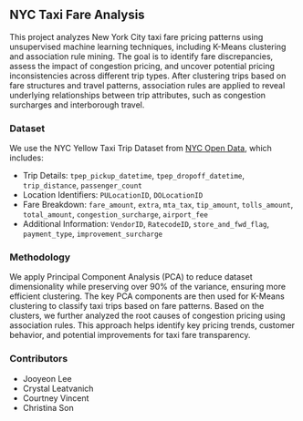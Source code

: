 ## NYC Taxi Fare Analysis

This project analyzes New York City taxi fare pricing patterns using unsupervised machine learning techniques, including K-Means clustering and association rule mining. The goal is to identify fare discrepancies, assess the impact of congestion pricing, and uncover potential pricing inconsistencies across different trip types. After clustering trips based on fare structures and travel patterns, association rules are applied to reveal underlying relationships between trip attributes, such as congestion surcharges and interborough travel.

### Dataset  

We use the NYC Yellow Taxi Trip Dataset from [NYC Open Data](https://data.cityofnewyork.us/Transportation/2023-Yellow-Taxi-Trip-Data/4b4i-vvec/about_data), which includes:  
- Trip Details: `tpep_pickup_datetime`, `tpep_dropoff_datetime`, `trip_distance`, `passenger_count`  
- Location Identifiers: `PULocationID`, `DOLocationID`  
- Fare Breakdown: `fare_amount`, `extra`, `mta_tax`, `tip_amount`, `tolls_amount`, `total_amount`, `congestion_surcharge`, `airport_fee`  
- Additional Information: `VendorID`, `RatecodeID`, `store_and_fwd_flag`, `payment_type`, `improvement_surcharge`

### Methodology  

We apply Principal Component Analysis (PCA) to reduce dataset dimensionality while preserving over 90% of the variance, ensuring more efficient clustering. The key PCA components are then used for K-Means clustering to classify taxi trips based on fare patterns. Based on the clusters, we further analyzed the root causes of congestion pricing using association rules. This approach helps identify key pricing trends, customer behavior, and potential improvements for taxi fare transparency.

### Contributors  

- Jooyeon Lee
- Crystal Leatvanich 
- Courtney Vincent 
- Christina Son
